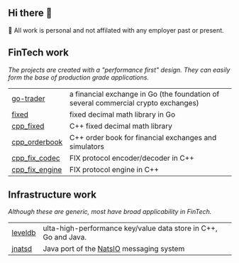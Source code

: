 ## Hi there 👋

🔭 All work is personal and not affilated with any employer past or present. 

## FinTech work

_The projects are created with a "performance first" design. They can easily form the base of production grade applications._

| | |
| ----- | ----- |
| [go-trader](../../go-trader) | a financial exchange in Go (the foundation of several commercial crypto exchanges) |
| [fixed](../fixed) | fixed decimal math library in Go |
| [cpp_fixed](../fixed) | C++ fixed decimal math library |
| [cpp_orderbook](../fixed) | C++ order book for financial exchanges and simulators |
| [cpp_fix_codec](../fixed) | FIX protocol encoder/decoder in C++ |
| [cpp_fix_engine](../fixed) | FIX protocol engine in C++ |

## Infrastructure work

_Although these are generic, most have broad applicability in FinTech._

| | |
| ----- | ----- |
| [leveldb](../cpp_leveldb) | ulta-high-performance key/value data store in C++, Go and Java. |
| [jnatsd](../jnatsd) | Java port of the [NatsIO](https://github.com/nats-io) messaging system |

